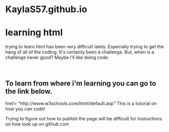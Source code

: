 # KaylaS57.github.io
<!DOCTYPE html>
<meta charset= "utf-8">
<body>
<h1> learning html </h1>
<p> trying to learn html has been very difficult lately. Especially trying to get the hang of all of the coding. It's certainly been a challenge. But, when is a challenge never good? Maybe i'll like doing code. </p>
</body>
<br>
<h2> To learn from where i'm learning you can go to the link below. </h2>
<a> href= "http://www.w3schools.com/html/default.asp" This is a tutorial on how you can code! </a>
<br>
<!-- Before any more progress make sure this is getting updated in your webpage--> 
<p> Trying to figure out how to publish the page will be difficult for instructions on how look up on github.com </p>


